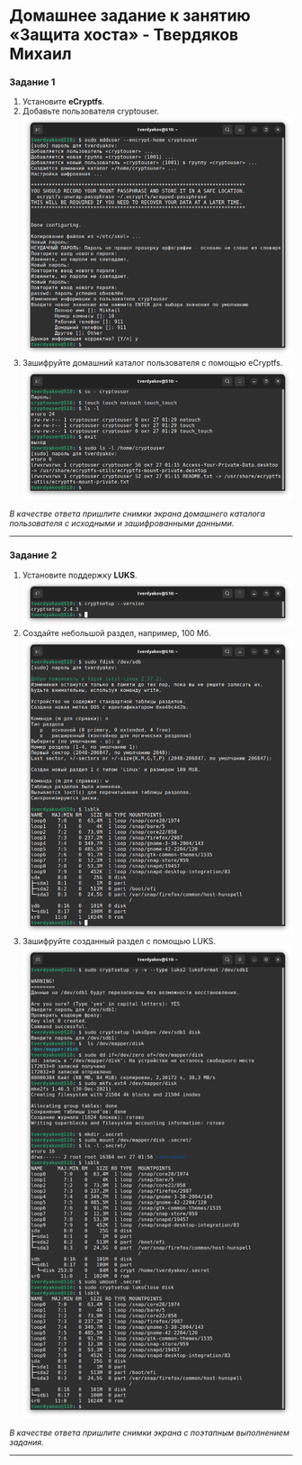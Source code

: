 # Домашнее задание к занятию  «Защита хоста» - Твердяков Михаил

### Задание 1

1. Установите **eCryptfs**.
2. Добавьте пользователя cryptouser.
![png](https://github.com/tverdyakov/13.02-hw/blob/main/screenshots/Задание%201.1.png)
3. Зашифруйте домашний каталог пользователя с помощью eCryptfs.
![png](https://github.com/tverdyakov/13.02-hw/blob/main/screenshots/Задание%201.2.png)

*В качестве ответа  пришлите снимки экрана домашнего каталога пользователя с исходными и зашифрованными данными.*  

---

### Задание 2

1. Установите поддержку **LUKS**.
![png](https://github.com/tverdyakov/13.02-hw/blob/main/screenshots/Задание%202.1.png)
2. Создайте небольшой раздел, например, 100 Мб.
![png](https://github.com/tverdyakov/13.02-hw/blob/main/screenshots/Задание%202.2.png)
3. Зашифруйте созданный раздел с помощью LUKS.
![png](https://github.com/tverdyakov/13.02-hw/blob/main/screenshots/Задание%202.3.png)

*В качестве ответа пришлите снимки экрана с поэтапным выполнением задания.*

---
